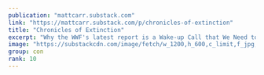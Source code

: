 ```yaml
---
publication: "mattcarr.substack.com"
link: "https://mattcarr.substack.com/p/chronicles-of-extinction"
title: "Chronicles of Extinction"
excerpt: "Why the WWF's latest report is a Wake-up Call that We Need to Heed"
image: "https://substackcdn.com/image/fetch/w_1200,h_600,c_limit,f_jpg,q_auto:good,fl_progressive:steep/https%3A%2F%2Fbucketeer-e05bbc84-baa3-437e-9518-adb32be77984.s3.amazonaws.com%2Fpublic%2Fimages%2F1bca4bd9-87f3-4cc3-8c9d-1229a6e7f06b_800x600.jpeg"
group: con
rank: 10
---
```

